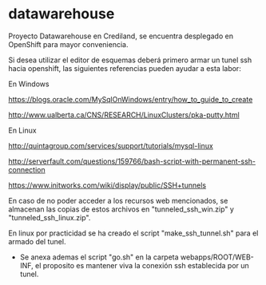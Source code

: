 # datawarehouse
Proyecto Datawarehouse en Crediland, se encuentra desplegado en OpenShift para
mayor conveniencia.

Si desea utilizar el editor de esquemas deberá primero armar un tunel ssh hacia
openshift, las siguientes referencias pueden ayudar a esta labor:

En Windows

https://blogs.oracle.com/MySqlOnWindows/entry/how_to_guide_to_create

http://www.ualberta.ca/CNS/RESEARCH/LinuxClusters/pka-putty.html


En Linux

http://quintagroup.com/services/support/tutorials/mysql-linux

http://serverfault.com/questions/159766/bash-script-with-permanent-ssh-connection

https://www.initworks.com/wiki/display/public/SSH+tunnels

En caso de no poder acceder a los recursos web mencionados, se almacenan las
copias de estos archivos en "tunneled_ssh_win.zip" y "tunneled_ssh_linux.zip".

En linux por practicidad se ha creado el script "make_ssh_tunnel.sh" para el
armado del tunel.








* Se anexa ademas el script "go.sh" en la carpeta webapps/ROOT/WEB-INF, el
proposito es mantener viva la conexión ssh establecida por un tunel.
